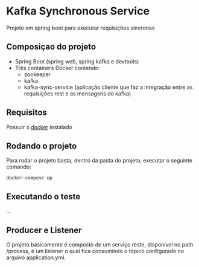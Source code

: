 # Kafka Synchronous Service

Projeto em spring boot para executar requisições síncronas

## Composiçao do projeto
- Spring Boot (spring web, spring kafka e devtools)
- Três containers Docker contendo:
    - zookeeper
    - kafka
    - kafka-sync-service (aplicação cliente que faz a integração entre as requisições rest e as mensagens do kafka)

## Requisitos
Possuir o [docker](https://docs.docker.com/get-docker/) instalado

## Rodando o projeto
Para rodar o projeto basta, dentro da pasta do projeto, executar o seguinte comando:

```
docker-compose up
```

## Executando o teste
...

## Producer e Listener 
O projeto basicamente é composto de um serviço reste, disponível no path /process, é um listener o qual fica consumindo o tópico configurado no arquivo application.yml.